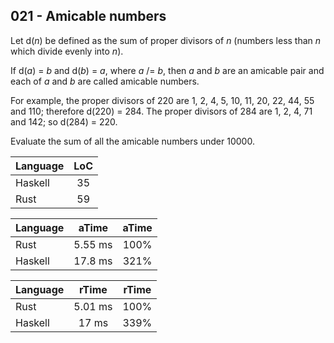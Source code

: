 021 - Amicable numbers
----------------------

Let d(*n*) be defined as the sum of proper divisors of *n* (numbers less than
*n* which divide evenly into *n*).

If d(*a*) = *b* and d(*b*) = *a*, where *a* /= *b*, then *a* and *b* are an
amicable pair and each of *a* and *b* are called amicable numbers.

For example, the proper divisors of 220 are 1, 2, 4, 5, 10, 11, 20, 22, 44, 55
and 110; therefore d(220) = 284. The proper divisors of 284 are 1, 2, 4, 71 and
142; so d(284) = 220.

Evaluate the sum of all the amicable numbers under 10000.

Language | LoC
--- | :---:
Haskell | 35
Rust | 59

Language | aTime | aTime
--- | :---: | :---:
Rust |   5.55 ms | 100%
Haskell |   17.8 ms | 321%

Language | rTime | rTime
--- | :---: | :---:
Rust |   5.01 ms | 100%
Haskell |     17 ms | 339%
